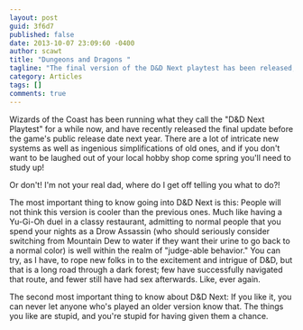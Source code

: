 ```yaml
---
layout: post
guid: 3f6d7
published: false
date: 2013-10-07 23:09:60 -0400
author: scawt
title: "Dungeons and Dragons "
tagline: "The final version of the D&D Next playtest has been released, and there are a lot of complex mechanics that need to be understood if you want to be ready for the final release next year. This is not going to be a very good source for that particular information."
category: Articles
tags: []
comments: true 
---
```


Wizards of the Coast has been running what they call the "D&D Next Playtest" for a while now, and have recently released the final update before the game's public release date next year. There are a lot of intricate new systems as well as ingenious simplifications of old ones, and if you don't want to be laughed out of your local hobby shop come spring you'll need to study up!

Or don't! I'm not your real dad, where do I get off telling you what to do?!

The most important thing to know going into D&D Next is this: People will not think this version is cooler than the previous ones. Much like having a Yu-Gi-Oh duel in a classy restaurant, admitting to normal people that you spend your nights as a Drow Assassin (who should seriously consider switching from Mountain Dew to water if they want their urine to go back to a normal color) is well within the realm of "judge-able behavior." You can try, as I have, to rope new folks in to the excitement and intrigue of D&D, but that is a long road through a dark forest; few have successfully navigated that route, and fewer still have had sex afterwards. Like, ever again.

The second most important thing to know about D&D Next: If you like it, you can never let anyone who's played an older version know that. The things you like are stupid, and you're stupid for having given them a chance.